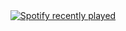 <div align="center">
  <a href="https://open.spotify.com/user/darshanPC">
    <img src="https://spotify-recently-played-readme.vercel.app/api?user=darshanPC&count=5&unique=false" alt="Spotify recently played"  />
  </a>
</div>

###
